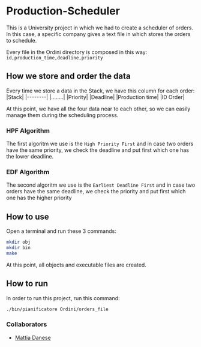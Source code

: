 # Production-Scheduler
This is a University project in which we had to create a scheduler of orders.
In this case, a specific company gives a text file in which stores the orders to schedule.

Every file in the Ordini directory is composed in this way:
```id,production_time,deadline,priority```

## How we store and order the data
Every time we store a data in the Stack, we have this column for each order:
|Stack|
|--------|
|........|
|Priority|
|Deadline|
|Production time|
|ID Order|

At this point, we have all the four data near to each other, so we can easily manage them during the scheduling process.

### HPF Algorithm
The first algoritm we use is the ```High Priority First``` and in case two orders have the same priority, we check the deadline and put first which one has the lower deadline.

### EDF Algorithm
The second algoritm we use is the ```Earliest Deadline First``` and in case two orders have the same deadline, we check the priority and put first which one has the higher priority

## How to use
Open a terminal and run these 3 commands:
```bash
mkdir obj
mkdir bin
make
```
At this point, all objects and executable files are created.

## How to run
In order to run this project, run this command:
```bash
./bin/pianificatore Ordini/orders_file
```

### Collaborators
- [Mattia Danese](https://github.com/mattiadane)